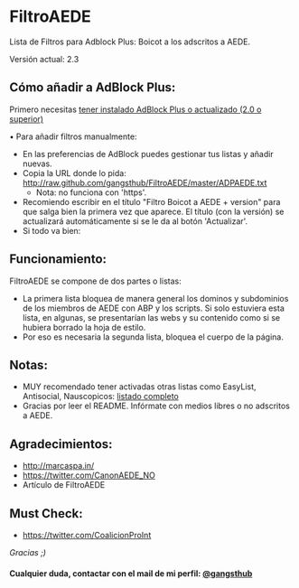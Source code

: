 FiltroAEDE
==========

Lista de Filtros para Adblock Plus: Boicot a los adscritos a AEDE.

Versión actual: 2.3


Cómo añadir a AdBlock Plus:
----------

Primero necesitas [tener instalado AdBlock Plus o actualizado (2.0 o superior)]

• Para añadir filtros manualmente:

- En las preferencias de AdBlock puedes gestionar tus listas y añadir nuevas. 
- Copia la URL donde lo pida: http://raw.github.com/gangsthub/FiltroAEDE/master/ADPAEDE.txt
    - Nota: no funciona con 'https'.
- Recomiendo escribir en el título "Filtro Boicot a AEDE + version" para que salga bien la primera vez que aparece. El título (con la versión) se actualizará automáticamente si se le da al botón 'Actualizar'.
- Si todo va bien:


Funcionamiento:
----------

FiltroAEDE se compone de dos partes o listas:

- La primera lista bloquea de manera general los dominos y subdominios de los miembros de AEDE con ABP y los scripts. Si solo estuviera esta lista, en algunas, se presentarían las webs y su contenido como si se hubiera borrado la hoja de estilo.
- Por eso es necesaria la segunda lista, bloquea el cuerpo de la página.


Notas:
----------
- MUY recomendado tener activadas otras listas como EasyList, Antisocial, Nauscopicos: [listado completo]
- Gracias por leer el README. Infórmate con medios libres o no adscritos a AEDE.

Agradecimientos:
----------
- http://marcaspa.in/
- https://twitter.com/CanonAEDE_NO
- Artículo de FiltroAEDE

Must Check:
----------
- https://twitter.com/CoalicionProInt

*Gracias ;)*

#### Cualquier duda, contactar con el mail de mi perfil: [@gangsthub]
[se compone de]:https://github.com/gangsthub/FiltroAEDE/blob/master/ADPAEDE.txt
[tener instalado AdBlock Plus o actualizado (2.0 o superior)]:https://adblockplus.org/es
[@gangsthub]:https://github.com/gangsthub
[listado completo]:https://adblockplus.org/en/subscriptions
[Artículo]:http://pobre.tk/p/i/c/2-filtro-aede
